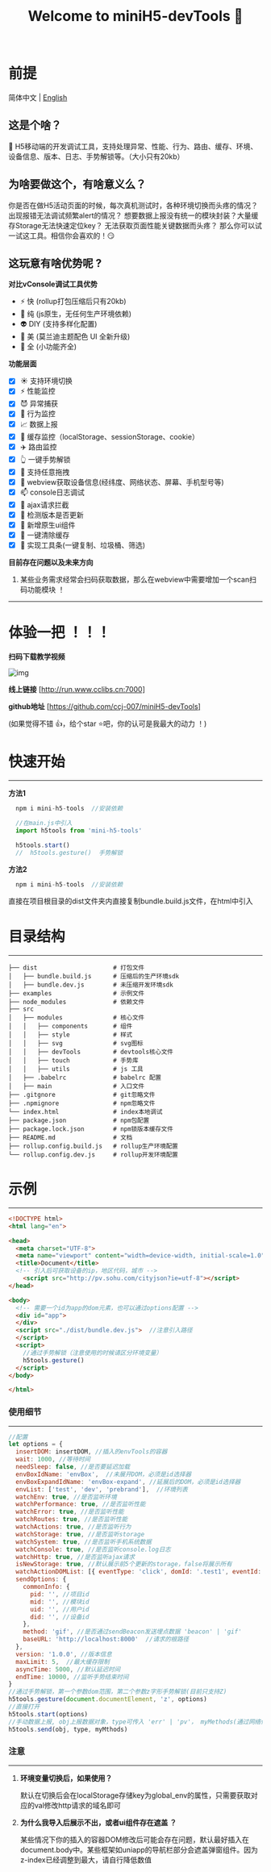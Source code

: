 <br>

<h1 align="center">Welcome to miniH5-devTools 👋</h1>

<br>

# **前提**

简体中文 | [English](./zh.md)

## **这是个啥？**  

🔨 H5移动端的开发调试工具，支持处理异常、性能、行为、路由、缓存、环境、设备信息、版本、日志、手势解锁等。（大小只有20kb）

## **为啥要做这个，有啥意义么？**

你是否在做H5活动页面的时候，每次真机测试时，各种环境切换而头疼的情况？出现报错无法调试频繁alert的情况？ 想要数据上报没有统一的模块封装？大量缓存Storage无法快速定位key？ 无法获取页面性能关键数据而头疼？ 那么你可以试一试这工具。相信你会喜欢的！😏 

## **这玩意有啥优势呢 ?**  

 **对比vConsole调试工具优势**   

 - ⚡  快 (rollup打包压缩后只有20kb)  
 - 📄  纯 (js原生，无任何生产环境依赖)  
 - 👽  DIY (支持多样化配置)  
 - 💛  美 (莫兰迪主题配色 UI 全新升级)  
 - 🍉  全 (小功能齐全)  

 **功能层面**    

 - [x] ☀️  支持环境切换  
 - [x] ⚡  性能监控 
 - [x] 😈  异常捕获  
 - [x] 🍜  行为监控  
 - [x] 📈  数据上报  
 - [x] 📜  缓存监控（localStorage、sessionStorage、cookie）
 - [x] ✈️  路由监控  
 - [x] 👆  一键手势解锁  
 - [x] 🌊  支持任意拖拽  
 - [x] 📲  webview获取设备信息(经纬度、网络状态、屏幕、手机型号等)  
 - [x] 📫  console日志调试   
 - [x] 💌  ajax请求拦截    
 - [x] 💍  检测版本是否更新  
 - [x] 🍏  新增原生ui组件  
 - [x] 🛁  一键清除缓存 
 - [x] 🛁  实现工具条(一键复制、垃圾桶、筛选)

**目前存在问题以及未来方向**    
1. 某些业务需求经常会扫码获取数据，那么在webview中需要增加一个scan扫码功能模块 ！
---

# **体验一把 ！！！**

**扫码下载教学视频**  

![img](https://chen-1305792286.cos.ap-shanghai.myqcloud.com/%E4%B8%8B%E8%BD%BD.png)

**线上链接**
[http://run.www.cclibs.cn:7000]

**github地址**
[https://github.com/ccj-007/miniH5-devTools]

(如果觉得不错 👍，给个star ⭐吧，你的认可是我最大的动力 ！)

# **快速开始**

---
**方法1**

```js
  npm i mini-h5-tools  //安装依赖

  //在main.js中引入
  import h5tools from 'mini-h5-tools'
  
  h5tools.start() 
  //  h5tools.gesture()  手势解锁
```
**方法2**
```js
  npm i mini-h5-tools  //安装依赖
```

直接在项目根目录的dist文件夹内直接复制bundle.build.js文件，在html中引入


# **目录结构**

---

````
├── dist                     # 打包文件
│   ├── bundle.build.js      # 压缩后的生产环境sdk
│   ├── bundle.dev.js        # 未压缩开发环境sdk
├── examples                 # 示例文件 
├── node_modules             # 依赖文件 
├── src
│   ├── modules              # 核心文件 
│   │   ├── components       # 组件
│   │   ├── style            # 样式
│   │   ├── svg              # svg图标
│   │   ├── devTools         # devtools核心文件
│   │   ├── touch            # 手势库
│   │   ├── utils            # js 工具
│   ├── .babelrc             # babelrc 配置
│   ├── main                 # 入口文件
├── .gitgnore                # git忽略文件
├── .npmignore               # npm忽略文件
└── index.html               # index本地调试
├── package.json             # npm包配置
├── package.lock.json        # npm锁版本缓存文件
├── README.md                # 文档
├── rollup.config.build.js   # rollup生产环境配置
└── rollup.config.dev.js     # rollup开发环境配置
````

# **示例**

---

```html
<!DOCTYPE html>
<html lang="en">

<head>
  <meta charset="UTF-8">
  <meta name="viewport" content="width=device-width, initial-scale=1.0">
  <title>Document</title>
  <!-- 引入后可获取设备的ip，地区代码，城市 -->
    <script src="http://pv.sohu.com/cityjson?ie=utf-8"></script>  
</head>

<body>
  <!-- 需要一个id为app的dom元素，也可以通过options配置 -->
  <div id="app">  
  </div>
  <script src="./dist/bundle.dev.js">  //注意引入路径
  </script>
  <script>
    //通过手势解锁（注意使用的时候请区分环境变量）
    h5tools.gesture()
  </script>
</body>

</html>
```

### **使用细节**

---

```js
//配置
let options = {
  insertDOM: insertDOM, //插入的envTools的容器
  wait: 1000, //等待时间
  needSleep: false, //是否要延迟加载 
  envBoxIdName: 'envBox',  //未展开DOM，必须是id选择器
  envBoxExpandIdName: 'envBox-expand', //延展后的DOM，必须是id选择器
  envList: ['test', 'dev', 'prebrand'],  //环境列表
  watchEnv: true, //是否监听环境
  watchPerformance: true, //是否监听性能
  watchError: true, //是否监听性能
  watchRoutes: true, //是否监听性能
  watchActions: true, //是否监听行为
  watchStorage: true, //是否监听storage
  watchSystem: true, //是否监听手机系统数据
  watchConsole: true, //是否监听console.log日志
  watchHttp: true, //是否监听ajax请求
  isNewStorage: true, //默认展示前5个更新的storage，false将展示所有
  watchActionDOMList: [{ eventType: 'click', domId: '.test1', eventId: '001' }], //监听数组内的DOM
  sendOptions: {
    commonInfo: {
      pid: '', //项目id
      mid: '', //模块id
      uid: '', //用户id
      did: '', //设备id
    },
    method: 'gif', //是否通过sendBeacon发送埋点数据 'beacon' | 'gif' 
    baseURL: 'http://localhost:8000'  //请求的根路径
  },
  version: '1.0.0', //版本信息
  maxLimit: 5,  //最大缓存限制
  asyncTime: 5000, //默认延迟时间
  endTime: 10000, //监听手势结束时间
}
//通过手势解锁，第一个参数dom范围，第二个参数z字形手势解锁(目前只支持Z)
h5tools.gesture(document.documentElement, 'z', options)
//直接打开
h5tools.start(options)
//手动数据上报, obj上报数据对象，type可传入 'err' | 'pv'， myMethods(通过网络信标或gif方案上报数据) 可传入 'beacon' | 'gif' 
h5tools.send(obj, type, myMthods)
```


### **注意**

---
1. **环境变量切换后，如果使用？**

    默认在切换后会在localStorage存储key为global_env的属性，只需要获取对应的val修改http请求的域名即可

2. **为什么我导入后展示不出，或者ui组件存在遮盖 ？**
    
    某些情况下你的插入的容器DOM修改后可能会存在问题，默认最好插入在document.body中。某些框架如uniapp的导航栏部分会遮盖弹窗组件。因为z-index已经调整到最大，请自行降低数值 



